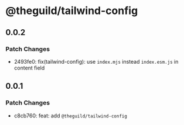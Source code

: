 # @theguild/tailwind-config

## 0.0.2

### Patch Changes

- 2493fe0: fix(tailwind-config): use `index.mjs` instead `index.esm.js` in content field

## 0.0.1

### Patch Changes

- c8cb760: feat: add `@theguild/tailwind-config`
